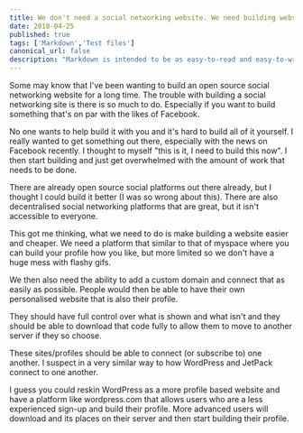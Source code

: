 ```yaml
---
title: We don't need a social networking website. We need building websites to be more accessible.
date: 2018-04-25
published: true
tags: ['Markdown','Test files']
canonical_url: false
description: "Markdown is intended to be as easy-to-read and easy-to-write as is feasible. Readability, however, is emphasized above all else. A Markdown-formatted document should be publishable as-is, as plain text, without looking like it's been marked up with tags or formatting instructions."
---
```

Some may know that I've been wanting to build an open source social networking website for a long time. The trouble with building a social networking site is there is so much to do. Especially if you want to build something that's on par with the likes of Facebook.

No one wants to help build it with you and it's hard to build all of it yourself. I really wanted to get something out there, especially with the news on Facebook recently. I thought to myself "this is it, I need to build this now". I then start building and just get overwhelmed with the amount of work that needs to be done.

There are already open source social platforms out there already, but I thought I could build it better (I was so wrong about this). There are also decentralised social networking platforms that are great, but it isn't accessible to everyone.

This got me thinking, what we need to do is make building a website easier and cheaper. We need a platform that similar to that of myspace where you can build your profile how you like, but more limited so we don't have a huge mess with flashy gifs.

We then also need the ability to add a custom domain and connect that as easily as possible. People would then be able to have their own personalised website that is also their profile.

They should have full control over what is shown and what isn't and they should be able to download that code fully to allow them to move to another server if they so choose.

These sites/profiles should be able to connect (or subscribe to) one another. I suspect in a very similar way to how WordPress and JetPack connect to one another.

I guess you could reskin WordPress as a more profile based website and have a platform like wordpress.com that allows users who are a less experienced sign-up and build their profile. More advanced users will download and its places on their server and then start building their profile.
